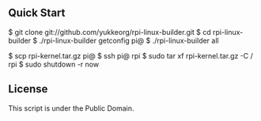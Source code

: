 ## Quick Start
  $ git clone git://github.com/yukkeorg/rpi-linux-builder.git
  $ cd rpi-linux-builder
  $ ./rpi-linux-builder getconfig pi@<your rpi address>
  $ ./rpi-linux-builder all

  $ scp rpi-kernel.tar.gz pi@<your rpi address>
  $ ssh pi@<your rpi address>
  rpi $ sudo tar xf rpi-kernel.tar.gz -C /
  rpi $ sudo shutdown -r now

## License
This script is under the Public Domain.
